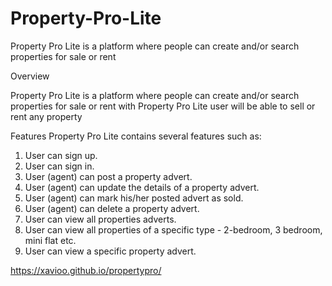 # Property-Pro-Lite
Property Pro Lite is a platform where people can create and/or search properties for sale or rent



Overview


Property Pro Lite is a platform where people can create and/or search properties for sale or rent
with Property Pro Lite user will be able to sell or rent any property


Features
Property Pro Lite contains several features such as:
 1. User can sign up.
2. User can sign in.
3. User (agent) can post a property advert.
4. User (agent) can update the details of a property advert.
5. User (agent) can mark his/her posted advert as sold.
6. User (agent) can delete a property advert.
7. User can view all properties adverts.
8. User can view all properties of a specific type - 2-bedroom, 3 bedroom, mini flat etc.
9. User can view a specific property advert.



https://xavioo.github.io/propertypro/

